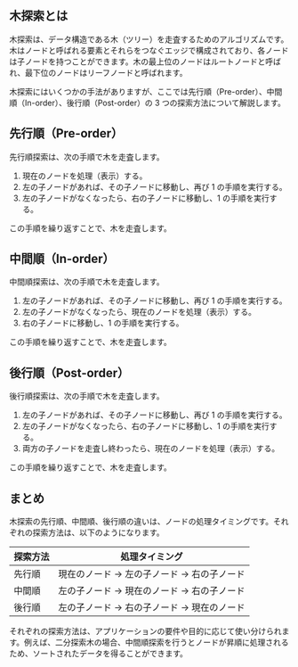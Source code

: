 ## 木探索とは

木探索は、データ構造である木（ツリー）を走査するためのアルゴリズムです。木はノードと呼ばれる要素とそれらをつなぐエッジで構成されており、各ノードは子ノードを持つことができます。木の最上位のノードはルートノードと呼ばれ、最下位のノードはリーフノードと呼ばれます。

木探索にはいくつかの手法がありますが、ここでは先行順（Pre-order）、中間順（In-order）、後行順（Post-order）の 3 つの探索方法について解説します。

## 先行順（Pre-order）

先行順探索は、次の手順で木を走査します。

1. 現在のノードを処理（表示）する。
2. 左の子ノードがあれば、その子ノードに移動し、再び 1 の手順を実行する。
3. 左の子ノードがなくなったら、右の子ノードに移動し、1 の手順を実行する。

この手順を繰り返すことで、木を走査します。

## 中間順（In-order）

中間順探索は、次の手順で木を走査します。

1. 左の子ノードがあれば、その子ノードに移動し、再び 1 の手順を実行する。
2. 左の子ノードがなくなったら、現在のノードを処理（表示）する。
3. 右の子ノードに移動し、1 の手順を実行する。

この手順を繰り返すことで、木を走査します。

## 後行順（Post-order）

後行順探索は、次の手順で木を走査します。

1. 左の子ノードがあれば、その子ノードに移動し、再び 1 の手順を実行する。
2. 左の子ノードがなくなったら、右の子ノードに移動し、1 の手順を実行する。
3. 両方の子ノードを走査し終わったら、現在のノードを処理（表示）する。

この手順を繰り返すことで、木を走査します。

## まとめ

木探索の先行順、中間順、後行順の違いは、ノードの処理タイミングです。それぞれの探索方法は、以下のようになります。

| 探索方法 | 処理タイミング                             |
| -------- | ------------------------------------------ |
| 先行順   | 現在のノード → 左の子ノード → 右の子ノード |
| 中間順   | 左の子ノード → 現在のノード → 右の子ノード |
| 後行順   | 左の子ノード → 右の子ノード → 現在のノード |

それぞれの探索方法は、アプリケーションの要件や目的に応じて使い分けられます。例えば、二分探索木の場合、中間順探索を行うとノードが昇順に処理されるため、ソートされたデータを得ることができます。
